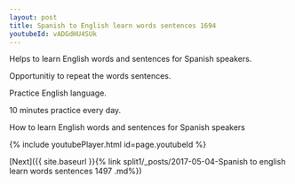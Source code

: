```yaml
---
layout: post
title: Spanish to English learn words sentences 1694 
youtubeId: vADGdHU4SUk
---
```

 
 
Helps to learn English words and sentences for Spanish speakers.

Opportunitiy to repeat the words sentences. 

Practice English language. 
 
10 minutes practice every day. 
 
How to learn English words and sentences for Spanish speakers 
 
{% include youtubePlayer.html id=page.youtubeId %}
 
 
[Next]({{ site.baseurl }}{% link  split1/_posts/2017-05-04-Spanish to english learn words sentences 1497 .md%})
 
